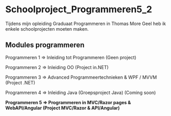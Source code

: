 # Schoolproject_Programmeren5_2
Tijdens mijn opleiding Graduaat Programmeren in Thomas More Geel heb ik enkele schoolprojecten moeten maken.

## Modules programmeren
Programmeren 1 => Inleiding tot Programmeren (Geen project)

Programmeren 2 => Inleiding OO (Project in.NET)

Programmeren 3 => Advanced Programmeertechnieken & WPF / MVVM (Project .NET)

Programmeren 4 => Inleiding Java (Groepsproject Java) (Coming soon)

**Programmeren 5 => Programmeren in MVC/Razor pages & WebAPI/Angular (Project MVC/Razor & API/Angular)**
